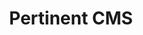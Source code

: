 ---
title: Pertinent CMS
category: web
description: Step by step tutorial on how to stop being sad and being awesome instead.
picture: /icon.png
linkText: 'Available on GitLab'
link: https://gitlab.com/Syskin/pertinent-front
icon: /content/projects/gitlab-icon.png
technologies: ['javascript', 'nuxtjs', 'vuejs', 'strapi', 'mongodb']
index: 1
---